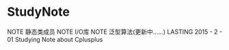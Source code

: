 # StudyNote
NOTE 静态类成员
NOTE I/O库
NOTE 泛型算法(更新中......)
LASTING 2015 - 2 - 01
Studying Note about Cplusplus
